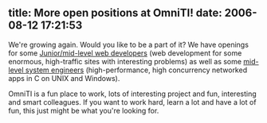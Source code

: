 title: More open positions at OmniTI!
date: 2006-08-12 17:21:53
---

<p>We're growing again.  Would you like to be a part of it?  We have openings for some <a href="http://omniti.com/people/jobs#webdev">Junior/mid-level web developers</a> (web development for some enormous, high-traffic sites with interesting problems) as well as some <a href="http://omniti.com/people/jobs#midsyseng">mid-level system engineers</a> (high-performance, high concurrency networked apps in C on UNIX and Windows).</p>  <p>OmniTI is a fun place to work, lots of interesting project and fun, interesting and smart colleagues.  If you want to work hard, learn a lot and have a lot of fun, this just might be what you're looking for.</p>

